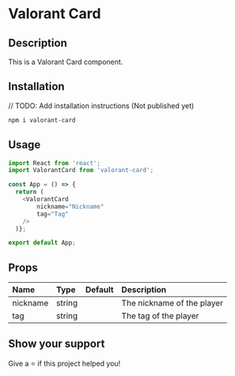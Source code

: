 # Valorant Card

## Description

This is a Valorant Card component.

## Installation

// TODO: Add installation instructions
(Not published yet)

```bash
npm i valorant-card
```

## Usage

```js
import React from 'react';
import ValorantCard from 'valorant-card';

const App = () => {
  return (
    <ValorantCard
        nickname="Nickname"
        tag="Tag"
    />
  )};

export default App;
```

## Props

| Name | Type | Default | Description |
|:-----|:-----|:--------|:------------|
| nickname | string | | The nickname of the player |
| tag | string | | The tag of the player |


## Show your support

Give a ⭐️ if this project helped you!
